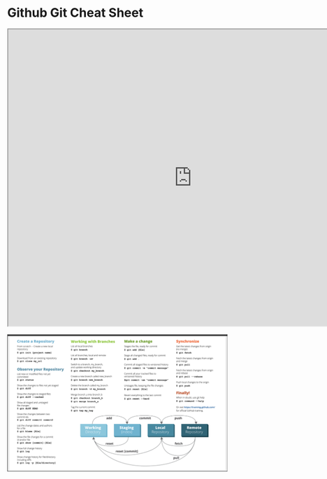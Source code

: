 # Github Git Cheat Sheet


<iframe src="https://drive.google.com/file/d/1m-ICdLA3Ohn8Jyb-cAhCabKQQIBiFAB6/preview" width="840" height="680"></iframe>


![Github Git Cheat Sheet](/imagesposts/github-git-cheat-sheet.png#center)



